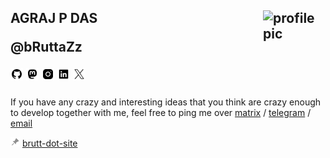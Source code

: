 
<h2>
AGRAJ P DAS
<img src="https://avatars.githubusercontent.com/u/75801370" alt="profile pic" align="right" width=100>

<p><b>@bRuttaZz</b></p>

[<img src="./.assets/github.png" width=20px>](https://github.com/bruttazz)
[<img src="./.assets/mastodon.png" width=20px>](https://fosstodon.org/@bRuttaZz)
[<img src="./.assets/insta.png" width=20px>](https://www.instagram.com/bRuttaZz)
[<img src="./.assets/linkedin.png" width=20px>](https://www.linkedin.com/in/agraj-p-das-a656a423b)
[<img src="./.assets/twitter.png" width=20px>](https://twitter.com/bruttazz_)

</h2>



If you have any crazy and interesting ideas that you think are crazy enough to develop together with me, feel free to ping me over [matrix](matrix.to/#/@bruttazz:matrix.org)
 / [telegram](t.me/bruttazz57) / [email](mailto:agrajpdas@gmail.com)



<img src="./.assets/pinned.png" width="15px"> [brutt-dot-site](https://bRuttaZz.github.io)
